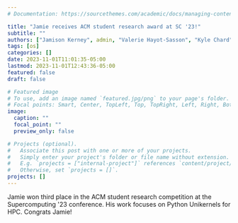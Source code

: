 ```yaml
---
# Documentation: https://sourcethemes.com/academic/docs/managing-content/

title: "Jamie receives ACM student research award at SC '23!"
subtitle: ""
authors: ["Jamison Kerney", admin, "Valerie Hayot-Sasson", "Kyle Chard"]
tags: [os]
categories: []
date: 2023-11-01T11:01:35-05:00
lastmod: 2023-11-01T12:43:36-05:00
featured: false
draft: false

# Featured image
# To use, add an image named `featured.jpg/png` to your page's folder.
# Focal points: Smart, Center, TopLeft, Top, TopRight, Left, Right, BottomLeft, Bottom, BottomRight.
image:
  caption: ""
  focal_point: ""
  preview_only: false

# Projects (optional).
#   Associate this post with one or more of your projects.
#   Simply enter your project's folder or file name without extension.
#   E.g. `projects = ["internal-project"]` references `content/project/deep-learning/index.md`.
#   Otherwise, set `projects = []`.
projects: []
---
```


Jamie won third place in the ACM student research competition at the Supercomputing '23 conference. His
work focuses on Python Unikernels for HPC. Congrats Jamie!
